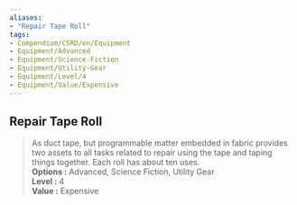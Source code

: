 ```yaml
---
aliases:
- "Repair Tape Roll"
tags:
- Compendium/CSRD/en/Equipment
- Equipment/Advanced
- Equipment/Science-Fiction
- Equipment/Utility-Gear
- Equipment/Level/4
- Equipment/Value/Expensive
---
```


  
## Repair Tape Roll  
  
>As duct tape, but programmable matter embedded in fabric provides two assets to all tasks related to repair using the tape and taping things together. Each roll has about ten uses.  
> **Options :** Advanced, Science Fiction, Utility Gear  
> **Level :** 4  
> **Value :** Expensive